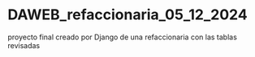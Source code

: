 # DAWEB_refaccionaria_05_12_2024
proyecto final  creado por Django de una refaccionaria con las tablas revisadas 
